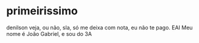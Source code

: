 # primeirissimo
denilson veja, ou não, sla, só me deixa com nota, eu não te pago.
 EAI
Meu nome é João Gabriel, e sou do 3A
